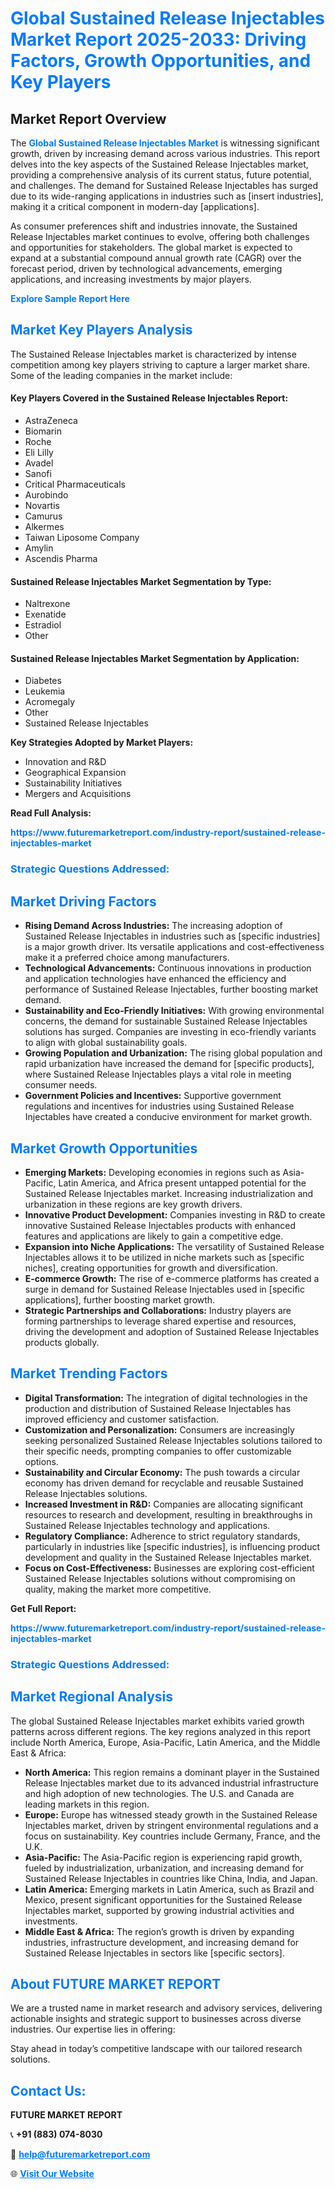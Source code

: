 <h1 style="color: #007BFF;">Global Sustained Release Injectables Market Report 2025-2033: Driving Factors, Growth Opportunities, and Key Players</h1>

<section id="overview">
<h2>Market Report Overview</h2>
<p>The <a href="https://www.futuremarketreport.com/industry-report/sustained-release-injectables-market" style="color: #007BFF; text-decoration: none;"><strong>Global Sustained Release Injectables Market</strong></a> is witnessing significant growth, driven by increasing demand across various industries. This report delves into the key aspects of the Sustained Release Injectables market, providing a comprehensive analysis of its current status, future potential, and challenges. The demand for Sustained Release Injectables has surged due to its wide-ranging applications in industries such as [insert industries], making it a critical component in modern-day [applications].</p>
<p>As consumer preferences shift and industries innovate, the Sustained Release Injectables market continues to evolve, offering both challenges and opportunities for stakeholders. The global market is expected to expand at a substantial compound annual growth rate (CAGR) over the forecast period, driven by technological advancements, emerging applications, and increasing investments by major players.</p>
</section>

<section id="overview">
<p><a href="https://www.futuremarketreport.com/request-sample/reportId=122128" style="color: #007BFF; text-decoration: none;"><strong>Explore Sample Report Here</strong></a></p>
</section>

<section id="key-players">
<h2 style="color: #007BFF;">Market Key Players Analysis</h2>
<p>The Sustained Release Injectables market is characterized by intense competition among key players striving to capture a larger market share. Some of the leading companies in the market include:</p>
<h4>Key Players Covered in the Sustained Release Injectables Report:</h4>
<ul><li>AstraZeneca</li><li>Biomarin</li><li>Roche</li><li>Eli Lilly</li><li>Avadel</li><li>Sanofi</li><li>Critical Pharmaceuticals</li><li>Aurobindo</li><li>Novartis</li><li>Camurus</li><li>Alkermes</li><li>Taiwan Liposome Company</li><li>Amylin</li><li>Ascendis Pharma</li></ul>
<h4>Sustained Release Injectables Market Segmentation by Type:</h4>
<ul><li>Naltrexone</li><li>Exenatide</li><li>Estradiol</li><li>Other</li></ul>

<h4>Sustained Release Injectables Market Segmentation by Application:</h4>
<ul><li>Diabetes</li><li>Leukemia</li><li>Acromegaly</li><li>Other</li><li>Sustained Release Injectables</li></ul>
<p><strong>Key Strategies Adopted by Market Players:</strong></p>
<ul>
<li>Innovation and R&D</li>
<li>Geographical Expansion</li>
<li>Sustainability Initiatives</li>
<li>Mergers and Acquisitions</li>
</ul>
</section>

<section>
<p><strong>Read Full Analysis: </strong></p><a href="https://www.futuremarketreport.com/industry-report/sustained-release-injectables-market" style="color: #007BFF; text-decoration: none;"><strong>https://www.futuremarketreport.com/industry-report/sustained-release-injectables-market</strong></a>
<h3 style="color: #007BFF;">Strategic Questions Addressed:</h3>
</section>

<section id="driving-factors">
<h2 style="color: #007BFF;">Market Driving Factors</h2>
<ul>
<li><strong>Rising Demand Across Industries:</strong> The increasing adoption of Sustained Release Injectables in industries such as [specific industries] is a major growth driver. Its versatile applications and cost-effectiveness make it a preferred choice among manufacturers.</li>
<li><strong>Technological Advancements:</strong> Continuous innovations in production and application technologies have enhanced the efficiency and performance of Sustained Release Injectables, further boosting market demand.</li>
<li><strong>Sustainability and Eco-Friendly Initiatives:</strong> With growing environmental concerns, the demand for sustainable Sustained Release Injectables solutions has surged. Companies are investing in eco-friendly variants to align with global sustainability goals.</li>
<li><strong>Growing Population and Urbanization:</strong> The rising global population and rapid urbanization have increased the demand for [specific products], where Sustained Release Injectables plays a vital role in meeting consumer needs.</li>
<li><strong>Government Policies and Incentives:</strong> Supportive government regulations and incentives for industries using Sustained Release Injectables have created a conducive environment for market growth.</li>
</ul>
</section>

<section id="growth-opportunities">
<h2 style="color: #007BFF;">Market Growth Opportunities</h2>
<ul>
<li><strong>Emerging Markets:</strong> Developing economies in regions such as Asia-Pacific, Latin America, and Africa present untapped potential for the Sustained Release Injectables market. Increasing industrialization and urbanization in these regions are key growth drivers.</li>
<li><strong>Innovative Product Development:</strong> Companies investing in R&D to create innovative Sustained Release Injectables products with enhanced features and applications are likely to gain a competitive edge.</li>
<li><strong>Expansion into Niche Applications:</strong> The versatility of Sustained Release Injectables allows it to be utilized in niche markets such as [specific niches], creating opportunities for growth and diversification.</li>
<li><strong>E-commerce Growth:</strong> The rise of e-commerce platforms has created a surge in demand for Sustained Release Injectables used in [specific applications], further boosting market growth.</li>
<li><strong>Strategic Partnerships and Collaborations:</strong> Industry players are forming partnerships to leverage shared expertise and resources, driving the development and adoption of Sustained Release Injectables products globally.</li>
</ul>
</section>

<section id="trending-factors">
<h2 style="color: #007BFF;">Market Trending Factors</h2>
<ul>
<li><strong>Digital Transformation:</strong> The integration of digital technologies in the production and distribution of Sustained Release Injectables has improved efficiency and customer satisfaction.</li>
<li><strong>Customization and Personalization:</strong> Consumers are increasingly seeking personalized Sustained Release Injectables solutions tailored to their specific needs, prompting companies to offer customizable options.</li>
<li><strong>Sustainability and Circular Economy:</strong> The push towards a circular economy has driven demand for recyclable and reusable Sustained Release Injectables solutions.</li>
<li><strong>Increased Investment in R&D:</strong> Companies are allocating significant resources to research and development, resulting in breakthroughs in Sustained Release Injectables technology and applications.</li>
<li><strong>Regulatory Compliance:</strong> Adherence to strict regulatory standards, particularly in industries like [specific industries], is influencing product development and quality in the Sustained Release Injectables market.</li>
<li><strong>Focus on Cost-Effectiveness:</strong> Businesses are exploring cost-efficient Sustained Release Injectables solutions without compromising on quality, making the market more competitive.</li>
</ul>
</section>

<section>
<p><strong>Get Full Report: </strong></p><a href="https://www.futuremarketreport.com/industry-report/sustained-release-injectables-market" style="color: #007BFF; text-decoration: none;"><strong>https://www.futuremarketreport.com/industry-report/sustained-release-injectables-market</strong></a>
<h3 style="color: #007BFF;">Strategic Questions Addressed:</h3>
</section>


<section id="regional-analysis">
<h2 style="color: #007BFF;">Market Regional Analysis</h2>
<p>The global Sustained Release Injectables market exhibits varied growth patterns across different regions. The key regions analyzed in this report include North America, Europe, Asia-Pacific, Latin America, and the Middle East & Africa:</p>
<ul>
<li><strong>North America:</strong> This region remains a dominant player in the Sustained Release Injectables market due to its advanced industrial infrastructure and high adoption of new technologies. The U.S. and Canada are leading markets in this region.</li>
<li><strong>Europe:</strong> Europe has witnessed steady growth in the Sustained Release Injectables market, driven by stringent environmental regulations and a focus on sustainability. Key countries include Germany, France, and the U.K.</li>
<li><strong>Asia-Pacific:</strong> The Asia-Pacific region is experiencing rapid growth, fueled by industrialization, urbanization, and increasing demand for Sustained Release Injectables in countries like China, India, and Japan.</li>
<li><strong>Latin America:</strong> Emerging markets in Latin America, such as Brazil and Mexico, present significant opportunities for the Sustained Release Injectables market, supported by growing industrial activities and investments.</li>
<li><strong>Middle East & Africa:</strong> The region’s growth is driven by expanding industries, infrastructure development, and increasing demand for Sustained Release Injectables in sectors like [specific sectors].</li>
</ul>
</section>

<footer>
<h2 style="color: #007BFF;">About FUTURE MARKET REPORT</h2>
<p>We are a trusted name in market research and advisory services, delivering actionable insights and strategic support to businesses across diverse industries. Our expertise lies in offering:</p>

<p>Stay ahead in today’s competitive landscape with our tailored research solutions.</p>

<h2 style="color: #007BFF;">Contact Us:</h2>
<p><strong>FUTURE MARKET REPORT</strong></p>
<p>📞 <strong>+91 (883) 074-8030</strong></p>
<p>📧 <strong><a href="mailto:help@futuremarketreport.com" style="color: #007BFF;">help@futuremarketreport.com</a></strong></p>
<p>🌐 <strong><a href="https://www.futuremarketreport.com/" style="color: #007BFF;">Visit Our Website</a></strong></p>
</footer>